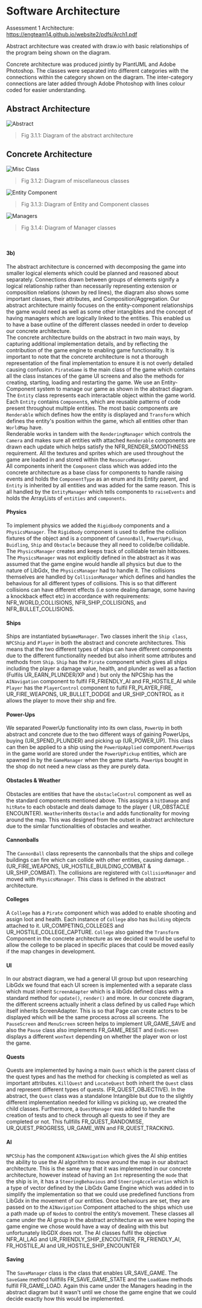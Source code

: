 # Software Architecture
Assessment 1 Architecture: https://engteam14.github.io/website2/pdfs/Arch1.pdf

Abstract architecture was created with draw.io with basic relationships of the program being shown on the diagram.

Concrete architecture was produced jointly by PlantUML and Adobe Photoshop. The classes were separated into different categories with the connections within the category shown on the diagram. The inter-category connections are later added through Adobe Photoshop with lines colour coded for easier understanding.

## Abstract Architecture

![Abstract](https://github.com/engteam14/documentation2/blob/db9690cc011bf845a60436a93928f6acd81e2d7e/Arch%20Images/Abstract2%20FIINAL.png/?raw=true)

> Fig 3.1.1: Diagram of the abstract architecture

## Concrete Architecture

![Misc Class](https://github.com/engteam14/documentation2/blob/00189b8e10aaeaa0334fd04f4f3239f639c026cc/Arch%20Images/misc5FINAL.png/?raw=true)

> Fig 3.1.2: Diagram of miscellaneous classes

![Entity Component](https://github.com/engteam14/documentation2/blob/00189b8e10aaeaa0334fd04f4f3239f639c026cc/Arch%20Images/entity-component4FINAL.png/?raw=true)

> Fig 3.1.3: Diagram of Entity and Component classes

![Managers](https://github.com/engteam14/documentation2/blob/00189b8e10aaeaa0334fd04f4f3239f639c026cc/Arch%20Images/manager4FINAL.png/?raw=true)
> Fig 3.1.4: Diagram of Manager classes

&nbsp;
&nbsp;
&nbsp;
&nbsp;
&nbsp;
#### 3b)
The abstract architecture is concerned with decomposing the game into smaller logical elements which could be planned and reasoned about separately. Connections drawn between groups of elements signify a logical relationship rather than necessarily representing extension or composition relations (shown by red lines), the diagram also shows some important classes, their attributes, and Composition/Aggregation. Our abstract architecture mainly focuses on the entity-component relationships the game would need as well as some other intangibles and the concept of having managers which are logically linked to the entities. This enabled us to have a base outline of the different classes needed in order to develop our concrete architecture.  
The concrete architecture builds on the abstract in two main ways, by capturing additional implementation details, and by reflecting the contribution of the game engine to enabling game functionality. It is important to note that the concrete architecture is not a thorough representation of the final implementation to ensure it is not overly detailed causing confusion.
`PirateGame` is the main class of the game which contains all the class instances of the game UI screens and also the methods for creating, starting, loading and restarting the game. We use an Entity-Component system to manage our game as shown in the abstract diagram. The `Entity` class represents each interactable object within the game world. Each `Entity` contains `Component`s, which are reusable patterns of code present throughout multiple entities. The most basic components are `Renderable` which defines how the entity is displayed and `Transform` which defines the entity's position within the game, which all entities other than `WorldMap` have.  
Renderable works in tandem with the `RenderingManager` which controls the `Camera` and makes sure all entities with attached `Renderable` components are drawn each update which helps satisfy the NFR_RENDER_SMOOTHNESS requirement. All the textures and sprites which are used throughout the game are loaded in and stored within the `ResourceManager`.  
All components inherit the `Component` class which was added into the concrete architecture as a base class for components to handle raising events and holds the `ComponentType` as an enum and its Entity parent, and `Entity` is inherited by all entities and was added for the same reason. This is all handled by the `EntityManager` which tells components to `raiseEvents` and holds the ArrayLists of `entities` and `components`.

#### Physics
To implement physics we added the `Rigidbody` components and a `PhysicsManager`. The `Rigidbody` component is used to define the collision fixtures of the object and is a component of `CannonBall`, `PowerUpPickup`, `Buidling`, `Ship` and `Obstacle` because they all need to colide/be collidable.
The `PhysicsManager` creates and keeps track of collidable terrain hitboxes. The `PhysicsManager` was not explicitly defined in the abstract as it was assumed that the game engine would handle all physics but due to the nature of LibGdx, the `PhysicsManager` had to handle it.
The collisions themselves are handled by `CollisionManager` which defines and handles the behavious for all different types of collisions. This is so that different collisions can have different effects (i.e some dealing damage, some having a knockback effect etc) in accordance with requirements: NFR_WORLD_COLLISIONS, NFR_SHIP_COLLISIONS, and NFR_BULLET_COLLISIONS.

#### Ships
Ships are instantiated by`GameManager`. Two classes inherit the `Ship class`, `NPCShip` and `Player` in both the abstract and concrete architectures. This means that the two different types of ships can have different components due to the different functionality needed but also inherit some attributes and methods from `Ship`. `Ship` has the `Pirate` component which gives all ships including the player a damage value, health, and plunder as well as a faction (Fulfils UR_EARN_PLUNDER/XP and ) but only the NPCShip has the `AINavigation` component to fulfil FR_FRIENDLY_AI and FR_HOSTILE_AI while `Player` has the `PlayerControl` component to fulfil FR_PLAYER_FIRE, UR_FIRE_WEAPONS, UR_BULLET_DODGE and UR_SHIP_CONTROL as it allows the player to move their ship and fire.

#### Power-Ups
We separated PowerUp functionality into its own class, `PowerUp` in both abstract and concrete due to the two different ways of gaining PowerUps, buying (UR_SPEND_PLUNDER) and picking up (UR_POWER_UP). This class can then be applied to a ship using the `PowerUpApplied` component.`PowerUp`s in the game world are stored under the `PowerUpPickup` entities, which are spawned in by the `GameManager` when the game starts. `PowerUp`s bought in the shop do not need a new class as they are purely data.

#### Obstacles & Weather
Obstacles are entities that have the `obstacleControl` component as well as the standard components mentioned above. This assigns a `hitDamage` and `hitRate` to each obstacle and deals damage to the player ( UR_OBSTACLE ENCOUNTER). `Weather`inherits `Obstacle` and adds functionality for moving around the map. This was designed from the outset in abstract architecture due to the similar functionalities of obstacles and weather.

#### Cannonballs
The `CannonBall` class represents the cannonballs that the ships and college buildings can fire which can collide with other entities, causing damage. .(UR_FIRE_WEAPONS, UR_HOSTILE_BUILDING_COMBAT & UR_SHIP_COMBAT). The collisions are registered with `CollisionManager` and moved with `PhysicsManager`. This class is defined in the abstract architecture.

#### Colleges
A `College` has a `Pirate` component which was added to enable shooting and assign loot and health. Each instance of `College` also has `Building` objects attached to it. UR_COMPETING_COLLEGES and UR_HOSTILE_COLLEGE_CAPTURE. `College` also gained the `Transform` Component in the concrete architecture as we decided it would be useful to allow the college to be placed in specific places that could be moved easily if the map changes in development.

#### UI
In our abstract diagram, we had a general UI group but upon researching LibGdx we found that each UI screen is implemented with a separate class which must inherit `ScreenAdapter` which is a libGdx defined class with a standard method for `update()`, `render()` and more. In our concrete diagram, the different screens actually inherit a class defined by us called `Page` which itself inherits ScreenAdapter. This is so that Page can create actors to be displayed which will be the same process across all screens. The `PauseScreen` and `MenuScreen` screen helps to implement UR_GAME_SAVE and also the `Pause` class also implements FR_GAME_RESET and `EndScreen` displays a different `wonText` depending on whether the player won or lost the game.

#### Quests
Quests are implemented by having a main `Quest` which is the parent class of the quest types and has the method for checking is completed as well as important attributes. `KillQuest` and  `LocateQuest` both inherit the `Quest` class and represent different types of quests. (FR_QUEST_OBJECTIVE). In the abstract, the `Quest` class was a standalone Intangible but due to the slightly different implementation needed for killing vs picking up, we created the child classes. Furthermore, a `QuestManager` was added to handle the creation of tests and to check through all quests to see if they are completed or not. This fullfills FR_QUEST_RANDOMISE, UR_QUEST_PROGRESS, UR_GAME_WIN and FR_QUEST_TRACKING.

#### AI
`NPCShip` has the component `AINavigation` which gives the AI ship entities the ability to use the AI algorithm to move around the map in our abstract architecture. This is the same way that it was implemented in our concrete architecture, however instead of having an `Int` representing the `mode` that the ship is in, it has a `SteeringBehavious` and `SteeringAcceleration` which is a type of vector defined by the LibGdx Game Engine which was added in to simplify the implementation so that we could use predefined functions from LibGdx in the movement of our entities.
Once behaviours are set, they are passed on to the `AINavigation` Component attached to the ships which use a path made up of `Node`s to control the entity’s movement. These classes all came under the AI group in the abstract architecture as we were hoping the game engine we chose would have a way of dealing with this but unfortunately libGDX does not. The AI classes fulfil the objective NFR_AI_LAG and UR_FRIENDLY_SHIP_ENCOUTNER, FR_FRIENDLY_AI, FR_HOSTILE_AI
and UR_HOSTILE_SHIP_ENCOUNTER

#### Saving
The `SaveManager` class is the class that enables UR_SAVE_GAME. The `SaveGame` method fullfills FR_SAVE_GAME_STATE and the `LoadGame` methods fulfill FR_GAME_LOAD. Again this came under the Managers heading in the abstract diagram but it wasn't until we chose the game engine that we could decide exactly how this would be implemented.
